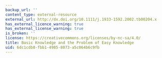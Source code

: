 ```yaml
---
backup_url: ''
content_type: external-resource
external_url: http://dx.doi.org/10.1111/j.1933-1592.2002.tb00204.x
has_external_licence_warning: true
has_external_license_warning: true
is_broken: ''
license: https://creativecommons.org/licenses/by-nc-sa/4.0/
title: Basic Knowledge and the Problem of Easy Knowledge
uid: 6dc1cdb8-fbb1-4985-8073-a5c064b6c9fb
---
```

